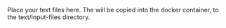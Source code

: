 Place your text files here. The will be copied into the docker
container, to the text/input-files directory.
